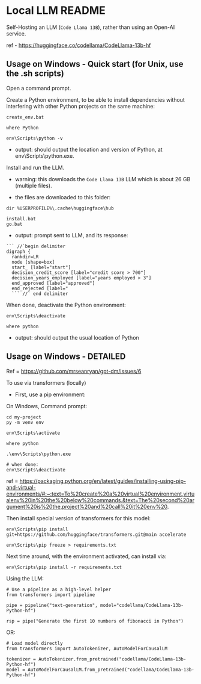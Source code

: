 # Local LLM README

Self-Hosting an LLM (`Code Llama 13B`), rather than using an Open-AI service.

ref - https://huggingface.co/codellama/CodeLlama-13b-hf

## Usage on Windows - Quick start (for Unix, use the .sh scripts)

Open a command prompt.

Create a Python environment, to be able to install dependencies without interfering with other Python projects on the same machine:

```
create_env.bat

where Python

env\Scripts\python -v
```
- output: should output the location and version of Python, at env\Scripts\python.exe.

Install and run the LLM.

- warning: this downloads the `Code Llama 13B` LLM which is about 26 GB (multiple files).

- the files are downloaded to this folder:

`dir %USERPROFILE%\.cache\huggingface\hub`

```
install.bat
go.bat
```

- output: prompt sent to LLM, and its response:

```
``` //`begin delimiter
digraph {
  rankdir=LR
  node [shape=box]
  start_ [label="start"]
  decision_credit_score [label="credit score > 700"]
  decision_years_employed [label="years employed > 3"]
  end_approved [label="approved"]
  end_rejected [label="
  ``` //` end delimiter
```

When done, deactivate the Python environment:

```
env\Scripts\deactivate

where python
```

- output: should output the usual location of Python

## Usage on Windows - DETAILED

Ref = https://github.com/mrseanryan/gpt-dm/issues/6

To use via transformers (locally)

- First, use a pip environment:

On Windows, Command prompt:
```
cd my-project
py -m venv env

env\Scripts\activate

where python

.\env\Scripts\python.exe

# when done:
env\Scripts\deactivate
```

ref = https://packaging.python.org/en/latest/guides/installing-using-pip-and-virtual-environments/#:~:text=To%20create%20a%20virtual%20environment,virtualenv%20in%20the%20below%20commands.&text=The%20second%20argument%20is%20the,project%20and%20call%20it%20env%20.

Then install special version of transformers for this model:

```
env\Scripts\pip install git+https://github.com/huggingface/transformers.git@main accelerate

env\Scripts\pip freeze > requirements.txt
```

Next time around, with the environment activated, can install via:

```
env\Scripts\pip install -r requirements.txt
```

Using the LLM:
```
# Use a pipeline as a high-level helper
from transformers import pipeline

pipe = pipeline("text-generation", model="codellama/CodeLlama-13b-Python-hf")

rsp = pipe("Generate the first 10 numbers of fibonacci in Python")
```

OR:

```
# Load model directly
from transformers import AutoTokenizer, AutoModelForCausalLM

tokenizer = AutoTokenizer.from_pretrained("codellama/CodeLlama-13b-Python-hf")
model = AutoModelForCausalLM.from_pretrained("codellama/CodeLlama-13b-Python-hf")
```
